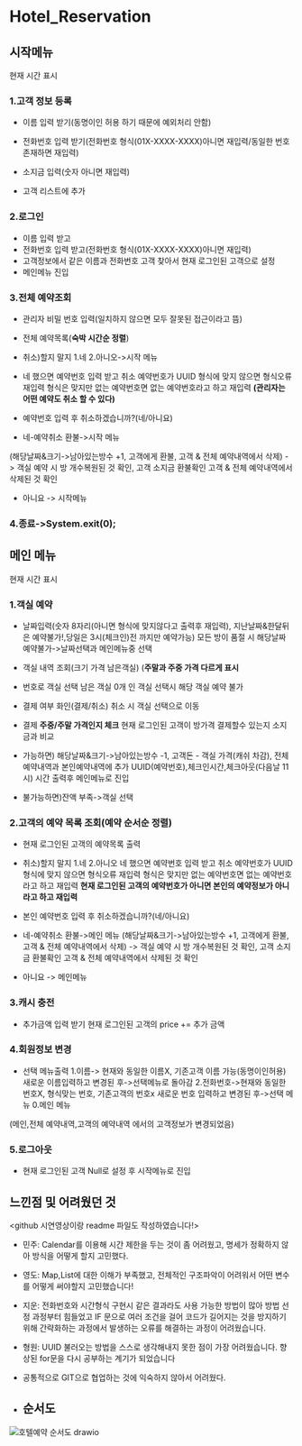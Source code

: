 # Hotel_Reservation
## 시작메뉴
현재 시간 표시
### 1.고객 정보 등록
- 이름 입력 받기(동명이인 허용 하기 때문에 예외처리 안함)
- 전화번호 입력 받기(전화번호 형식(01X-XXXX-XXXX)아니면 재입력/동일한 번호 존재하면 재입력)
- 소지금 입력(숫자 아니면 재입력)

- 고객 리스트에 추가

### 2.로그인
- 이름 입력 받고
- 전화번호 입력 받고(전화번호 형식(01X-XXXX-XXXX)아니면 재입력)
- 고객정보에서 같은 이름과 전화번호 고객 찾아서 현재 로그인된 고객으로 설정
- 메인메뉴 진입

### 3.전체 예약조회
- 관리자 비밀 번호 입력(일치하지 않으면 모두 잘못된 접근이라고 뜸)
- 전체 예약목록(**숙박 시간순 정렬**)
- 취소)할지 말지 1.네 2.아니오->시작 메뉴
- 네 했으면 예약번호 입력 받고 취소
예약번호가 UUID 형식에 맞지 않으면 형식오류 재입력
형식은 맞지만 없는 예약번호면 없는 예약번호라고 하고 재입력
**(관리자는 어떤 예약도 취소 할 수 있다)**

- 예약번호 입력 후 취소하겠습니까?(네/아니요)

- 네-예약취소 환불->시작 메뉴

(해당날짜&크기->남아있는방수 +1, 고객에게 환불, 고객 & 전체 예약내역에서 삭제)
-> 객실 예약 시 방 개수복원된 것 확인, 고객 소지금 환불확인
고객 & 전체 예약내역에서 삭제된 것 확인

- 아니요 -> 시작메뉴


### 4.종료->System.exit(0);

## 메인 메뉴
현재 시간 표시
### 1.객실 예약

- 날짜입력(숫자 8자리(아니면 형식에 맞지않다고 출력후 재입력), 지난날짜&한달뒤은 예약불가!,당일은 3시(체크인)전 까지만 예약가능)
 모든 방이 품절 시 해당날짜 예약불가->날짜선택과 메인메뉴중 선택

- 객실 내역 조회(크기 가격 남은객실)
 (**주말과 주중 가격 다르게 표시**
- 번호로 객실 선택
남은 객실 0개 인 객실 선택시 해당 객실 예약 불가

- 결제 여부 화인(결제/취소)
취소 시 객실 선택으로 이동

- 결제
**주중/주말 가격인지 체크**
현재 로그인된 고객이 방가격 결제할수 있는지 소지금과 비교 

- 가능하면)
해당날짜&크기->남아있는방수 -1, 고객돈 - 객실 가격(캐쉬 차감), 전체예약내역과 본인예약내역에 추가
UUID(예약번호),체크인시간,체크아웃(다음날 11시) 시간 출력후 메인메뉴로 진입

- 불가능하면)잔액 부족->객실 선택


### 2.고객의 예약 목록 조회(**예약 순서순 정렬**)
- 현재 로그인된 고객의 예약목록 출력

- 취소)할지 말지 1.네 2.아니오
네 했으면 예약번호 입력 받고 취소
예약번호가 UUID 형식에 맞지 않으면 형식오류 재입력
형식은 맞지만 없는 예약번호면 없는 예약번호라고 하고 재입력
**현재 로그인된 고객의 예약번호가 아니면 본인의 예약정보가 아니라고 하고 재입력**

- 본인 예약번호 입력 후 취소하겠습니까?(네/아니요)

- 네-예약취소 환불->메인 메뉴
(해당날짜&크기->남아있는방수 +1, 고객에게 환불, 고객 & 전체 예약내역에서 삭제)
-> 객실 예약 시 방 개수복원된 것 확인, 고객 소지금 환불확인
고객 & 전체 예약내역에서 삭제된 것 확인
- 아니요 -> 메인메뉴

### 3.캐시 충전
- 추가금액 입력 받기
현재 로그인된 고객의 price += 추가 금액

### 4.회원정보 변경
- 선택 메뉴출력
1.이름-> 현재와 동일한 이름X, 기존고객 이름 가능(동명이인허용) 
새로운 이름입력하고 변경된 후->선택메뉴로 돌아감
2.전화번호->현재와 동일한 번호X, 형식맞는 번호, 기존고객의 번호x
새로운 번호 입력하고 변경된 후->선택 메뉴
0.메인 메뉴

(메인,전체 예약내역,고객의 예약내역 에서의 고객정보가 변경되었음)

### 5.로그아웃
- 현재 로그인된 고객 Null로 설정 후 시작메뉴로 진입

## 느낀점 및 어려웠던 것
<github 시연영상이랑 readme 파일도 작성하였습니다!>

- 민주: Calendar를 이용해 시간 제한을 두는 것이 좀 어려웠고, 명세가 정확하지 않아 방식을 어떻게 할지 고민했다.
- 영도: Map,List에 대한 이해가 부족했고, 전체적인 구조파악이 어려워서 어떤 변수를 어떻게 써야할지 고민했습니다!
- 지운: 전화번호와 시간형식 구현시 같은 결과라도 사용 가능한 방법이 많아 방법 선정 과정부터 힘들었고 IF 문으로 여러 조건을 걸어 코드가 길어지는 것을 방지하기 위해 간략화하는 과정에서 발생하는 오류를 해결하는 과정이 어려웠습니다.
- 형원: UUID 불러오는 방법을 스스로 생각해내지 못한 점이 가장 어려웠습니다. 향상된 for문을 다시 공부하는 계기가 되었습니다

- 공통적으로 GIT으로 협업하는 것에 익숙하지 않아서 어려웠다.

- ## 순서도
![호텔예약 순서도 drawio](https://github.com/leeminju/Hotel_Reservation/assets/19209147/b4619941-e0f1-4995-aa19-e6fa7c8e0977)

